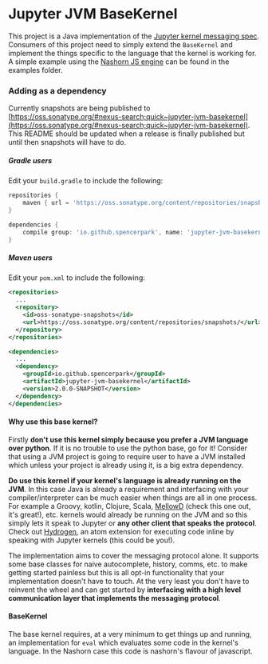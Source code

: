# Jupyter JVM BaseKernel

This project is a Java implementation of the [Jupyter kernel messaging spec](http://jupyter-client.readthedocs.io/en/latest/messaging.html). Consumers of this project need to simply extend the `BaseKernel` and implement the things specific to the language that the kernel is working for. A simple example using the [Nashorn JS engine](https://docs.oracle.com/javase/8/docs/technotes/guides/scripting/nashorn/api.html) can be found in the examples folder.

### Adding as a dependency

Currently snapshots are being published to [https://oss.sonatype.org/#nexus-search;quick~jupyter-jvm-basekernel](https://oss.sonatype.org/#nexus-search;quick~jupyter-jvm-basekernel). This README should be updated when a release is finally published but until then snapshots will have to do.

##### Gradle users

Edit your `build.gradle` to include the following:

```gradle
repositories {
    maven { url = 'https://oss.sonatype.org/content/repositories/snapshots/' }
}

dependencies {
    compile group: 'io.github.spencerpark', name: 'jupyter-jvm-basekernel', version: '2.0.0-SNAPSHOT'
}
```

##### Maven users

Edit your `pom.xml` to include the following:

```xml
<repositories>
  ...
  <repository>
    <id>oss-sonatype-snapshots</id>
    <url>https://oss.sonatype.org/content/repositories/snapshots/</url>
  </repository>
</repositories>

<dependencies>
  ...
  <dependency>
    <groupId>io.github.spencerpark</groupId>
    <artifactId>jupyter-jvm-basekernel</artifactId>
    <version>2.0.0-SNAPSHOT</version>
  </dependency>
</dependencies>
```

#### Why use this base kernel?

Firstly **don't use this kernel simply because you prefer a JVM language over python**. If it is no trouble to use the python base, go for it! Consider that using a JVM project is going to require user to have a JVM installed which unless your project is already using it, is a big extra dependency.

**Do use this kernel if your kernel's language is already running on the JVM**. In this case Java is already a requirement and interfacing with your compiler/interpreter can be much easier when things are all in one process. For example a Groovy, kotlin, Clojure, Scala, [MellowD](https://github.com/SpencerPark/MellowD) (check this one out, it's great!), etc. kernels would already be running on the JVM and so this simply lets it speak to Jupyter or **any other client that speaks the protocol**. Check out [Hydrogen](https://atom.io/packages/hydrogen), an atom extension for executing code inline by speaking with Jupyter kernels (this could be you!).

The implementation aims to cover the messaging protocol alone. It supports some base classes for naive autocomplete, history, comms, etc. to make getting started painless but this is all opt-in functionality that your implementation doesn't have to touch. At the very least you don't have to reinvent the wheel and can get started by **interfacing with a high level communication layer that implements the messaging protocol**. 

#### BaseKernel

The base kernel requires, at a very minimum to get things up and running, an implementation for `eval` which evaluates some code in the kernel's language. In the Nashorn case this code is nashorn's flavour of javascript. 